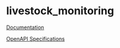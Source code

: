 # livestock_monitoring

[Documentation]((https://github.com/atlasH2020-templates/livestock_monitoring/blob/v0/doc.html))

[OpenAPI Specifications](https://sensorsystems.iais.fraunhofer.de/doc/?url=https://raw.githubusercontent.com/atlasH2020-templates/livestock_monitoring/v0.1.1/oas)  
